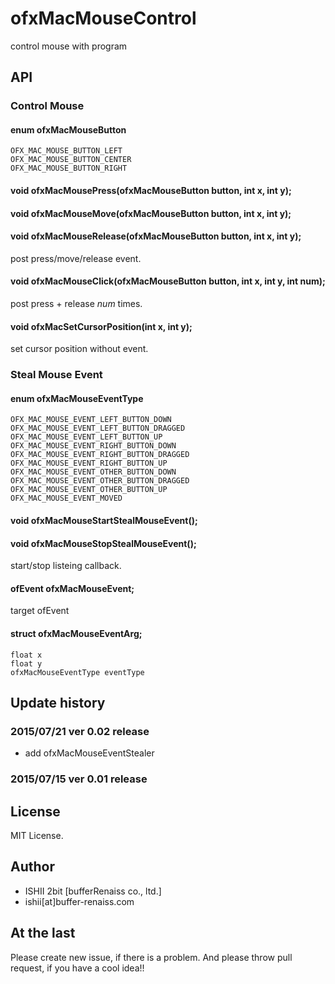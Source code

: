 # ofxMacMouseControl

control mouse with program

## API

### Control Mouse

#### enum ofxMacMouseButton

	OFX_MAC_MOUSE_BUTTON_LEFT
	OFX_MAC_MOUSE_BUTTON_CENTER
	OFX_MAC_MOUSE_BUTTON_RIGHT

#### void ofxMacMousePress(ofxMacMouseButton button, int x, int y);
#### void ofxMacMouseMove(ofxMacMouseButton button, int x, int y);
#### void ofxMacMouseRelease(ofxMacMouseButton button, int x, int y);

post press/move/release event.

#### void ofxMacMouseClick(ofxMacMouseButton button, int x, int y, int num);

post press + release _num_ times.

#### void ofxMacSetCursorPosition(int x, int y);

set cursor position without event.

### Steal Mouse Event

#### enum ofxMacMouseEventType

	OFX_MAC_MOUSE_EVENT_LEFT_BUTTON_DOWN
	OFX_MAC_MOUSE_EVENT_LEFT_BUTTON_DRAGGED
	OFX_MAC_MOUSE_EVENT_LEFT_BUTTON_UP
	OFX_MAC_MOUSE_EVENT_RIGHT_BUTTON_DOWN
	OFX_MAC_MOUSE_EVENT_RIGHT_BUTTON_DRAGGED
	OFX_MAC_MOUSE_EVENT_RIGHT_BUTTON_UP
	OFX_MAC_MOUSE_EVENT_OTHER_BUTTON_DOWN
	OFX_MAC_MOUSE_EVENT_OTHER_BUTTON_DRAGGED
	OFX_MAC_MOUSE_EVENT_OTHER_BUTTON_UP
	OFX_MAC_MOUSE_EVENT_MOVED

#### void ofxMacMouseStartStealMouseEvent();
#### void ofxMacMouseStopStealMouseEvent();

start/stop listeing callback.

#### ofEvent<ofxMacMouseEventArg> ofxMacMouseEvent;

target ofEvent

#### struct ofxMacMouseEventArg;

	float x
	float y
	ofxMacMouseEventType eventType

## Update history

### 2015/07/21 ver 0.02 release

* add ofxMacMouseEventStealer

### 2015/07/15 ver 0.01 release

## License

MIT License.

## Author

* ISHII 2bit [bufferRenaiss co., ltd.]
* ishii[at]buffer-renaiss.com

## At the last

Please create new issue, if there is a problem.
And please throw pull request, if you have a cool idea!!